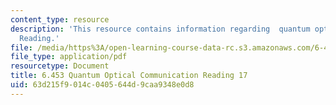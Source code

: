 ```yaml
---
content_type: resource
description: 'This resource contains information regarding  quantum optical communication:
  Reading.'
file: /media/https%3A/open-learning-course-data-rc.s3.amazonaws.com/6-453-quantum-optical-communication-fall-2016/63d215f9014c0405644d9caa9348e0d8_MIT6_453F16_Lect17_Notes.pdf
file_type: application/pdf
resourcetype: Document
title: 6.453 Quantum Optical Communication Reading 17
uid: 63d215f9-014c-0405-644d-9caa9348e0d8
---
```

